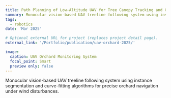 ```yaml
---
title: Path Planning of Low-Altitude UAV for Tree Canopy Tracking and Orchard Monitoring
summary: Monocular vision-based UAV treeline following system using instance segmentation and curve-fitting algorithms for precise orchard navigation under wind disturbances.
tags:
  - robotics
date: 'Mar 2025'

# Optional external URL for project (replaces project detail page).
external_link: '/Portfolio/publication/uav-orchard-2025/'

image:
  caption: UAV Orchard Monitoring System
  focal_point: Smart
  preview only: false
---
```


Monocular vision-based UAV treeline following system using instance segmentation and curve-fitting algorithms for precise orchard navigation under wind disturbances.
